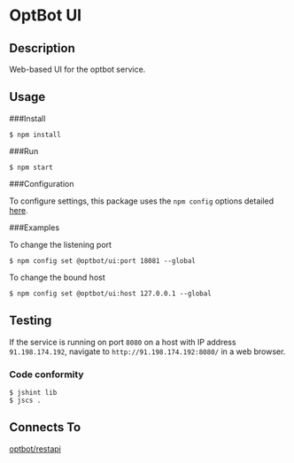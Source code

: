 OptBot UI
=========
Description
--
Web-based UI for the optbot service.

Usage
--

###Install

	$ npm install

###Run

	$ npm start

###Configuration

To configure settings, this package uses the `npm config` options detailed [here](https://docs.npmjs.com/files/package.json#config).

###Examples

To change the listening port

	$ npm config set @optbot/ui:port 18081 --global

To change the bound host

	$ npm config set @optbot/ui:host 127.0.0.1 --global

Testing
--

If the service is running on port `8080` on a host with IP address `91.198.174.192`, navigate to `http://91.198.174.192:8080/` in a web browser.

### Code conformity
    $ jshint lib
    $ jscs .

Connects To
--
[optbot/restapi](https://github.com/optbot/restapi)